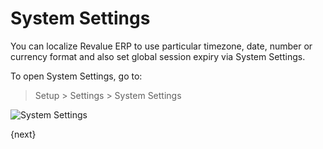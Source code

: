 # System Settings

You can localize Revalue ERP to use particular timezone, date, number or currency format and also set global session expiry via System Settings.

To open System Settings, go to:

> Setup > Settings > System Settings

<img class="screenshot" alt="System Settings" src="{{docs_base_url}}/assets/img/setup/settings/system-settings.png">

{next}
